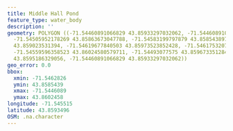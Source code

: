 ```yaml
---
title: Middle Hall Pond
feature_type: water_body
description: ''
geometry: POLYGON ((-71.54460891066829 43.85933297032062, -71.54460891066829 43.85891522739057,
  -71.54505952178269 43.85863673047788, -71.54583199797879 43.85854389788457, -71.54628260909318
  43.859023531394, -71.54619677840503 43.85973523852428, -71.54617532073232 43.86023033412538,
  -71.54559596358523 43.86024580579711, -71.54493077575 43.85967335128458, -71.54471619902915
  43.8595186329056, -71.54460891066829 43.85933297032062))
geo_error: 0.0
bbox:
  xmin: -71.5462826
  ymin: 43.8585439
  xmax: -71.5446089
  ymax: 43.8602458
longitude: -71.545515
latitude: 43.8593496
OSM: .na.character
---
```

